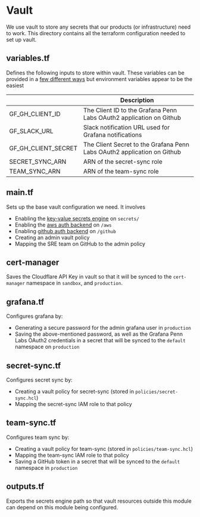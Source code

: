 # Vault

We use vault to store any secrets that our products (or infrastructure) need to work. This directory contains all the terraform configuration needed to set up vault.

## variables.tf

Defines the following inputs to store within vault. These variables can be provided in a [few different ways](https://www.terraform.io/docs/configuration/variables.html#assigning-values-to-root-module-variables) but environment variables appear to be the easiest

|                     | Description                                                                                                                                                                       |
| ------------------- | --------------------------------------------------------------------------------------------------------------------------------------------------------------------------------- |
| GF_GH_CLIENT_ID     | The Client ID to the Grafana Penn Labs OAuth2 application on Github                                                                                                               |
| GF_SLACK_URL        | Slack notification URL used for Grafana notifications                                                                                                                             |
| GF_GH_CLIENT_SECRET | The Client Secret to the Grafana Penn Labs OAuth2 application on Github                                                                                                           |
| SECRET_SYNC_ARN     | ARN of the secret-sync role                                                                                                                                                       |
| TEAM_SYNC_ARN       | ARN of the team-sync role                                                                                                                                                         |

## main.tf
Sets up the base vault configuration we need. It involves

* Enabling the [key-value secrets engine](https://www.vaultproject.io/docs/secrets/kv/kv-v2) on `secrets/`
* Enabling the [aws auth backend](https://www.vaultproject.io/docs/auth/aws) on `/aws`
* Enabling [github auth backend](https://www.vaultproject.io/docs/auth/github) on `/github`
* Creating an admin vault policy
* Mapping the SRE team on GitHub to the admin policy

## cert-manager

Saves the Cloudflare API Key in vault so that it will be synced to the `cert-manager` namespace in `sandbox`, and `production`.

## grafana.tf

Configures grafana by:

* Generating a secure password for the admin grafana user in `production`
* Saving the above-mentioned password, as well as the Grafana Penn Labs OAuth2 credentials in a secret that will be synced to the `default` namespace on `production`

## secret-sync.tf

Configures secret sync by:

* Creating a vault policy for secret-sync (stored in `policies/secret-sync.hcl`)
* Mapping the secret-sync IAM role to that policy

## team-sync.tf

Configures team sync by:

* Creating a vault policy for team-sync (stored in `policies/team-sync.hcl`)
* Mapping the team-sync IAM role to that policy
* Saving a GitHub token in a secret that will be synced to the `default` namespace in `production`

## outputs.tf

Exports the secrets engine path so that vault resources outside this module can depend on this module being configured.
